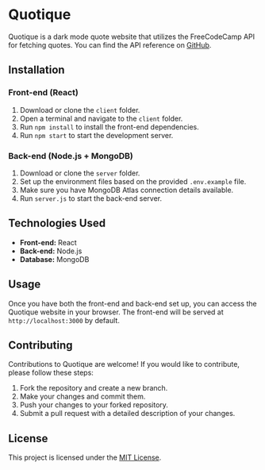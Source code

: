 # Quotique

Quotique is a dark mode quote website that utilizes the FreeCodeCamp API for fetching quotes. You can find the API reference on [GitHub](https://github.com/lukePeavey/quotable).

## Installation

### Front-end (React)

1. Download or clone the `client` folder.
2. Open a terminal and navigate to the `client` folder.
3. Run `npm install` to install the front-end dependencies.
4. Run `npm start` to start the development server.

### Back-end (Node.js + MongoDB)

1. Download or clone the `server` folder.
2. Set up the environment files based on the provided `.env.example` file.
3. Make sure you have MongoDB Atlas connection details available.
4. Run `server.js` to start the back-end server.

## Technologies Used

- **Front-end:** React
- **Back-end:** Node.js
- **Database:** MongoDB

## Usage

Once you have both the front-end and back-end set up, you can access the Quotique website in your browser. The front-end will be served at `http://localhost:3000` by default.

## Contributing

Contributions to Quotique are welcome! If you would like to contribute, please follow these steps:

1. Fork the repository and create a new branch.
2. Make your changes and commit them.
3. Push your changes to your forked repository.
4. Submit a pull request with a detailed description of your changes.

## License

This project is licensed under the [MIT License](LICENSE).
